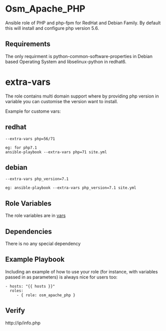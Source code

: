 Osm_Apache_PHP
=========

Ansible role of PHP and php-fpm for RedHat and Debian Family. By default this will install and configure php version 5.6.

Requirements
------------
The only requirment is python-common-software-properties in Debian based Operating System and libselinux-python in redhat6.

extra-vars
==========

The role contains multi domain support where by providing php version in variable you can customise the version want to install.

Example for custome vars:  

redhat
-------  
```
--extra-vars php=56/71

eg: for php7.1  
ansible-playbook --extra-vars php=71 site.yml
```

debian  
------- 
``` 
--extra-vars php_version=7.1

eg: ansible-playbook --extra-vars php_version=7.1 site.yml
```

Role Variables
--------------
The role variables are in [vars](https://github.com/opstree-ansible/osm_apache_php/blob/master/vars/main.yml)

Dependencies
------------

There is no any special dependency

Example Playbook
----------------

Including an example of how to use your role (for instance, with variables passed in as parameters) is always nice for users too:

    - hosts: "{{ hosts }}"
      roles:
         - { role: osm_apache_php }

Verify
------
http://ip/info.php
